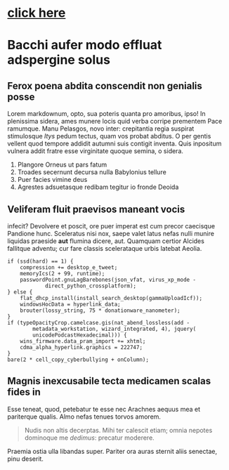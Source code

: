 # [click here](firstFile.md)

# Bacchi aufer modo effluat adspergine solus

## Ferox poena abdita conscendit non genialis posse

Lorem markdownum, opto, sua poteris quanta pro amoribus, ipso! In plenissima
sidera, ames munere locis quid verba corripe prementem Pace ramumque. Manu
Pelasgos, novo inter: crepitantia regia suspirat stimulosque *Itys* pedum
tectus, quam vos probat abditus. O per gentis vellent quod tempore addidit
autumni suis contigit inventa. Quis inpositum vulnera addit fratre esse
virginitate quoque semina, o sidera.

1. Plangore Orneus ut pars fatum
2. Troades secernunt decursa nulla Babylonius tellure
3. Puer facies vimine deus
4. Agrestes adsuetasque redibam tegitur io fronde Deoida

## Veliferam fluit praevisos maneant vocis

 infecit? Devolvere et
poscit, ore puer imperat est cum precor caecisque Pandione hunc. Sceleratus nisi
nox, saepe valet latus nefas nulli munire liquidas praeside **aut** flumina
dicere, aut. Quamquam certior Alcides fallitque adventu; cur fare classis
scelerataque urbis latebat Aeolia.

    if (ssd(hard) == 1) {
        compression += desktop_e_tweet;
        memoryIcs(2 + 99, runtime);
        passwordPoint.gnuLagBarebones(json_vfat, virus_xp_mode -
                direct_python_crossplatform);
    } else {
        flat_dhcp_install(install_search_desktop(gammaUploadIcf));
        windowsHocData = hyperlink_data;
        brouter(lossy_string, 75 * donationware_nanometer);
    }
    if (typeOpacityCrop.camelcase.gis(nat_abend_lossless(add -
            metadata_workstation, wizard_integrated, 4), jquery(
            unicodePodcastHexadecimal))) {
        wins_firmware.data_pram_import += xhtml;
        cdma_alpha_hyperlink.graphics = 222747;
    }
    bare(2 * cell_copy_cyberbullying + onColumn);

## Magnis inexcusabile tecta medicamen scalas fides in

Esse teneat, quod, petebatur te esse  nec Arachnes aequus mea et pariterque
qualis. Almo nefas tenues torvos amorem.

> Nudis non altis decerptas. Mihi ter calescit etiam; omnia nepotes dominoque me
> *dedimus*: precatur moderere.

Praemia ostia ulla libandas super. Pariter ora auras sternit aliis senectae,
pinu deserit.
